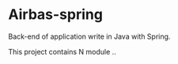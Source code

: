 # Airbas-spring

Back-end of application write in Java with Spring.

This project contains N module ..  
